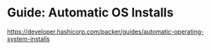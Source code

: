 # Guide: Automatic OS Installs
https://developer.hashicorp.com/packer/guides/automatic-operating-system-installs

